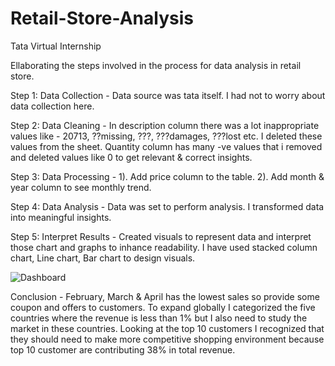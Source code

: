 # Retail-Store-Analysis
Tata Virtual Internship 

Ellaborating the steps involved in the process for data analysis in retail store.

Step 1: Data Collection - Data source was tata itself. I had not to worry about data collection here. 

Step 2: Data Cleaning - In description column there was a lot inappropriate values like - 20713, ??missing, ???, ???damages, ???lost etc. I deleted these values from the sheet. Quantity column has many -ve values that i removed and deleted values like 0 to get relevant & correct insights.

Step 3: Data Processing - 1). Add price column to the table. 2). Add month & year column to see monthly trend. 

Step 4: Data Analysis - Data was set to perform analysis. I transformed data into meaningful insights.

Step 5: Interpret Results - Created visuals to represent data and interpret those chart and graphs to inhance readability. I have used stacked column chart, Line chart, Bar chart to design visuals. 

![Dashboard](https://github.com/SumeshRajput02/Retail-Store-Analysis/assets/141657974/a2d34843-9b49-4d86-8994-f7b41aa6a72d)

Conclusion - February, March & April has the lowest sales so provide some coupon and offers to customers. To expand globally I categorized the five countries where the revenue is less than 1% but I also need to study the market in these countries. Looking at the top 10 customers I recognized that they should need to make more competitive shopping environment because top 10 customer are contributing 38% in total revenue. 
